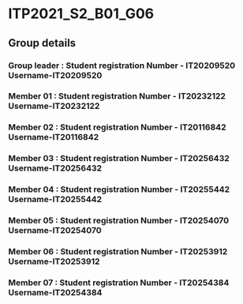 # ITP2021_S2_B01_G06

## Group details

### Group leader : Student registration Number - IT20209520 Username-IT20209520
### Member 01 : Student registration Number - IT20232122 Username-IT20232122 
### Member 02 : Student registration Number - IT20116842 Username-IT20116842
### Member 03 : Student registration Number - IT20256432 Username-IT20256432
### Member 04 : Student registration Number - IT20255442 Username-IT20255442 
### Member 05 : Student registration Number - IT20254070 Username-IT20254070 
### Member 06 : Student registration Number - IT20253912 Username-IT20253912
### Member 07 : Student registration Number - IT20254384 Username-IT20254384 
